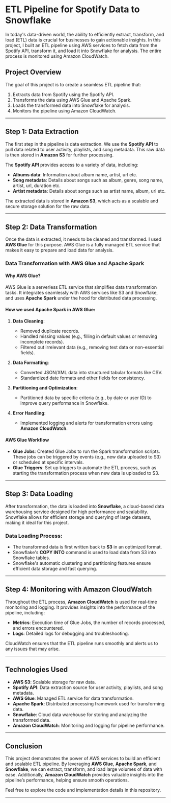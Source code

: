# ETL Pipeline for Spotify Data to Snowflake

In today's data-driven world, the ability to efficiently extract, transform, and load (ETL) data is crucial for businesses to gain actionable insights. In this project, I built an ETL pipeline using AWS services to fetch data from the Spotify API, transform it, and load it into Snowflake for analysis. The entire process is monitored using Amazon CloudWatch.

## Project Overview

The goal of this project is to create a seamless ETL pipeline that:
1. Extracts data from Spotify using the Spotify API.
2. Transforms the data using AWS Glue and Apache Spark.
3. Loads the transformed data into Snowflake for analysis.
4. Monitors the pipeline using Amazon CloudWatch.

---

## Step 1: Data Extraction

The first step in the pipeline is data extraction. We use the **Spotify API** to pull data related to user activity, playlists, and song metadata. This raw data is then stored in **Amazon S3** for further processing.

The **Spotify API** provides access to a variety of data, including:
- **Albums data**: Information about album name, artist, url etc.
- **Song metadata**: Details about songs such as album, genre, song name, artist, url, duration etc.
- **Artist metadata**: Details about songs such as artist name, album, url etc.

The extracted data is stored in **Amazon S3**, which acts as a scalable and secure storage solution for the raw data.

---

## Step 2: Data Transformation

Once the data is extracted, it needs to be cleaned and transformed. I used **AWS Glue** for this purpose. AWS Glue is a fully managed ETL service that makes it easy to prepare and load data for analysis.

### Data Transformation with AWS Glue and Apache Spark

#### Why AWS Glue?
AWS Glue is a serverless ETL service that simplifies data transformation tasks. It integrates seamlessly with AWS services like S3 and Snowflake, and uses **Apache Spark** under the hood for distributed data processing.

#### How we used Apache Spark in AWS Glue:
1. **Data Cleaning**:
   - Removed duplicate records.
   - Handled missing values (e.g., filling in default values or removing incomplete records).
   - Filtered out irrelevant data (e.g., removing test data or non-essential fields).

2. **Data Formatting**:
   - Converted JSON/XML data into structured tabular formats like CSV.
   - Standardized date formats and other fields for consistency.

3. **Partitioning and Optimization**:
   - Partitioned data by specific criteria (e.g., by date or user ID) to improve query performance in Snowflake.

4. **Error Handling**:
   - Implemented logging and alerts for transformation errors using **Amazon CloudWatch**.

#### AWS Glue Workflow
- **Glue Jobs**: Created Glue Jobs to run the Spark transformation scripts. These jobs can be triggered by events (e.g., new data uploaded to S3) or scheduled at specific intervals.
- **Glue Triggers**: Set up triggers to automate the ETL process, such as starting the transformation process when new data is uploaded to S3.

---

## Step 3: Data Loading

After transformation, the data is loaded into **Snowflake**, a cloud-based data warehousing service designed for high performance and scalability. Snowflake allows for efficient storage and querying of large datasets, making it ideal for this project.

### Data Loading Process:
- The transformed data is first written back to **S3** in an optimized format.
- Snowflake's **COPY INTO** command is used to load data from S3 into Snowflake tables.
- Snowflake's automatic clustering and partitioning features ensure efficient data storage and fast querying.

---

## Step 4: Monitoring with Amazon CloudWatch

Throughout the ETL process, **Amazon CloudWatch** is used for real-time monitoring and logging. It provides insights into the performance of the pipeline, including:
- **Metrics**: Execution time of Glue Jobs, the number of records processed, and errors encountered.
- **Logs**: Detailed logs for debugging and troubleshooting.

CloudWatch ensures that the ETL pipeline runs smoothly and alerts us to any issues that may arise.

---

## Technologies Used

- **AWS S3**: Scalable storage for raw data.
- **Spotify API**: Data extraction source for user activity, playlists, and song metadata.
- **AWS Glue**: Managed ETL service for data transformation.
- **Apache Spark**: Distributed processing framework used for transforming data.
- **Snowflake**: Cloud data warehouse for storing and analyzing the transformed data.
- **Amazon CloudWatch**: Monitoring and logging for pipeline performance.

---

## Conclusion

This project demonstrates the power of AWS services to build an efficient and scalable ETL pipeline. By leveraging **AWS Glue**, **Apache Spark**, and **Snowflake**, we can extract, transform, and load large volumes of data with ease. Additionally, **Amazon CloudWatch** provides valuable insights into the pipeline’s performance, helping ensure smooth operations.

Feel free to explore the code and implementation details in this repository.

---
